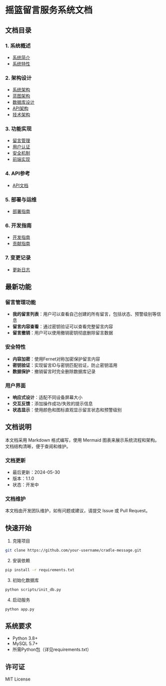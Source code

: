 # 摇篮留言服务系统文档

## 文档目录

### 1. 系统概述
- [系统简介](overview/introduction.md)
- [系统特性](overview/features.md)

### 2. 架构设计
- [系统架构](architecture/system.md)
- [蓝图架构](architecture/blueprint.md)
- [数据库设计](architecture/database.md)
- [API架构](architecture/api.md)
- [技术架构](architecture/technical.md)

### 3. 功能实现
- [留言管理](implementation/message-management.md)
- [用户认证](implementation/authentication.md)
- [安全机制](implementation/security.md)
- [前端实现](implementation/frontend.md)

### 4. API参考
- [API文档](api/reference.md)

### 5. 部署与运维
- [部署指南](deployment/guide.md)

### 6. 开发指南
- [开发指南](development/guide.md)
- [贡献指南](CONTRIBUTING.md)

### 7. 变更记录
- [更新日志](CHANGELOG.md)

## 最新功能

### 留言管理功能
- **我的留言列表**：用户可以查看自己创建的所有留言，包括状态、预警级别等信息
- **留言内容查看**：通过密钥验证可以查看完整留言内容
- **留言撤销**：用户可以使用撤销密钥彻底删除留言数据

### 安全特性
- **内容加密**：使用Fernet对称加密保护留言内容
- **密钥验证**：实现留言ID与密钥匹配验证，防止密钥滥用
- **数据保护**：撤销留言时完全删除数据库记录

### 用户界面
- **响应式设计**：适配不同设备屏幕大小
- **交互反馈**：添加操作成功/失败的提示信息
- **状态显示**：使用颜色和图标直观显示留言状态和预警级别

## 文档说明

本文档采用 Markdown 格式编写，使用 Mermaid 图表来展示系统流程和架构。文档结构清晰，便于查阅和维护。

### 文档更新

- 最后更新：2024-05-30
- 版本：1.1.0
- 状态：开发中

### 文档维护

本文档由开发团队维护，如有问题或建议，请提交 Issue 或 Pull Request。

## 快速开始

1. 克隆项目

```bash
git clone https://github.com/your-username/cradle-message.git
```

2. 安装依赖

```bash
pip install -r requirements.txt
```

3. 初始化数据库

```bash
python scripts/init_db.py
```

4. 启动服务

```bash
python app.py
```

## 系统要求

- Python 3.8+
- MySQL 5.7+
- 所需Python包（详见requirements.txt）

## 许可证

MIT License
